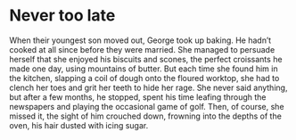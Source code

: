 Never too late
==============



When their youngest son moved out, George took up baking. He hadn’t cooked at all since before they were married. She managed to persuade herself that she enjoyed his biscuits and scones, the perfect croissants he made one day, using mountains of butter. But each time she found him in the kitchen, slapping a coil of dough onto the floured worktop, she had to clench her toes and grit her teeth to hide her rage. She never said anything, but after a few months, he stopped, spent his time leafing through the newspapers and playing the occasional game of golf. Then, of course, she missed it, the sight of him crouched down, frowning into the depths of the oven, his hair dusted with icing sugar.
